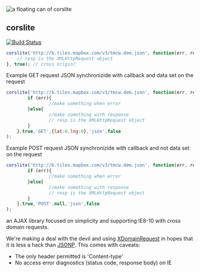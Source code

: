 ![a floating can of corslite](https://f.cloud.github.com/assets/83384/341733/2fc1dcb8-9d7a-11e2-8ad1-7961248920c3.png)

## corslite

[![Build Status](https://travis-ci.org/mapbox/corslite.svg?branch=master)](https://travis-ci.org/mapbox/corslite)

```js
corslite('http://b.tiles.mapbox.com/v3/tmcw.dem.json', function(err, resp) {
    // resp is the XMLHttpRequest object
}, true); // cross origin?
```

Example GET request JSON synchronizide with callback and data set on the request

```js
corslite('http://b.tiles.mapbox.com/v3/tmcw.dem.json', function(err, response) {
		if (err){
				//make something when error
		}else{
				//make something with response
				// resp is the XMLHttpRequest object
		}       
    },true,'GET',{lat:0,lng:0},'json',false
);
```

Example POST request JSON synchronizide with callback and not data set on the request

```js
corslite('http://b.tiles.mapbox.com/v3/tmcw.dem.json', function(err, response) {
		if (err){
				//make something when error
		}else{
				//make something with response
				// resp is the XMLHttpRequest object
		}       
    },true,'POST',null,'json',false
);
```

an AJAX library focused on simplicity and supporting IE8-10 with cross domain
requests.

We're making a deal with the devil and using [XDomainRequest](http://bit.ly/XTxZet)
in hopes that it is less a hack than [JSONP](http://en.wikipedia.org/wiki/JSONP).
This comes with caveats:


* The only header permitted is 'Content-type'
* No access error diagnostics (status code, response body) on IE
